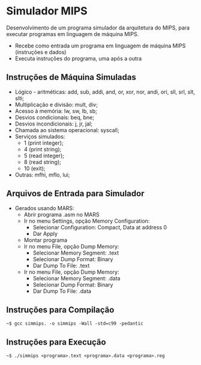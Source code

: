 Simulador MIPS
==================================
Desenvolvimento de um programa simulador da arquitetura do MIPS, para executar programas em linguagem de máquina MIPS.
* Recebe como entrada um programa em linguagem de máquina MIPS
(instruções e dados)
* Executa instruções do programa, uma após a outra

Instruções de Máquina Simuladas
-------------------------------
* Lógico - aritméticas: add, sub, addi, and, or, xor, nor, andi, ori, sll, srl, slt, slti;
* Multiplicação e divisão: mult, div;
* Acesso à memória: lw, sw, lb, sb;
* Desvios condicionais: beq, bne;
* Desvios incondicionais: j, jr, jal;
* Chamada ao sistema operacional: syscall;
* Serviços simulados: 
  * 1 (print integer);
  * 4 (print string);
  * 5 (read integer);
  * 8 (read string);
  * 10 (exit);
* Outras: mfhi, mflo, lui;

Arquivos de Entrada para Simulador
----------------------------------
* Gerados usando MARS:
  * Abrir programa <programa>.asm no MARS
  * Ir no menu Settings, opção Memory Configuration:
    * Selecionar Configuration: Compact, Data at address 0 
    * Dar Apply
  * Montar programa
  * Ir no menu File, opção Dump Memory: 
    * Selecionar Memory Segment: .text
    * Selecionar Dump Format: Binary
    * Dar Dump To File: <programa>.text
  * Ir no menu File, opção Dump Memory: 
    * Selecionar Memory Segment: .data
    * Selecionar Dump Format: Binary
    * Dar Dump To File: <programa>.data
  
Instruções para Compilação
--------------------------

 `` ~$ gcc simmips. -o simmips -Wall -std=c99 -pedantic ``

Instruções para Execução
------------------------

`` ~$ ./simmips <programa>.text <programa>.data <programa>.reg ``

